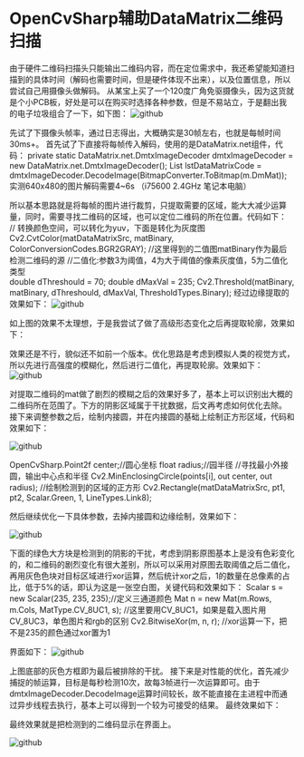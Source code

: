 # OpenCvSharp辅助DataMatrix二维码扫描

由于硬件二维码扫描头只能输出二维码内容，而在定位需求中，我还希望能知道扫描到的具体时间（解码也需要时间，但是硬件体现不出来），以及位置信息，所以尝试自己用摄像头做解码。
从某宝上买了一个120度广角免驱摄像头，因为这货就是个小PCB板，好处是可以在购买时选择各种参数，但是不易站立，于是翻出我的电子垃圾组合了一下，如下图：
![github](
https://upload-images.jianshu.io/upload_images/24193214-9f75997cf83bd99a.PNG
"github")

先试了下摄像头帧率，通过日志得出，大概确实是30帧左右，也就是每帧时间30ms+。
首先试了下直接将每帧传入解码，使用的是DataMatrix.net组件，代码：
private static DataMatrix.net.DmtxImageDecoder dmtxImageDecoder = new DataMatrix.net.DmtxImageDecoder();
List<string> lstDataMatrixCode = dmtxImageDecoder.DecodeImage(BitmapConverter.ToBitmap(m.DmMat));
实测640x480的图片解码需要4~6s （i75600 2.4GHz 笔记本电脑）

所以基本思路就是将每帧的图片进行裁剪，只提取需要的区域，能大大减少运算量，同时，需要寻找二维码的区域，也可以定位二维码的所在位置。代码如下：
// 转换颜色空间，可以转化为yuv，下面是转化为灰度图
                Cv2.CvtColor(matDataMatrixSrc, matBinary, ColorConversionCodes.BGR2GRAY);
                //这里得到的二值图matBinary作为最后检测二维码的源
                //二值化:参数3为阈值，4为大于阈值的像素灰度值，5为二值化类型                
                double dThreshould = 70;
                double dMaxVal = 235;
                Cv2.Threshold(matBinary, matBinary, dThreshould, dMaxVal, ThresholdTypes.Binary);
经过边缘提取的效果如下：
![github](
https://upload-images.jianshu.io/upload_images/24193214-64a8522c3a951675.png
"github")
 
如上图的效果不太理想，于是我尝试了做了高级形态变化之后再提取轮廓，效果如下：
 
效果还是不行，貌似还不如前一个版本。优化思路是考虑到模拟人类的视觉方式，所以先进行高强度的模糊化，然后进行二值化，再提取轮廓。效果如下：
![github](
https://upload-images.jianshu.io/upload_images/24193214-bf302a9178e28a0c.png
"github")
 
对提取二维码的mat做了剧烈的模糊之后的效果好多了，基本上可以识别出大概的二维码所在范围了。下方的阴影区域属于干扰数据，后文再考虑如何优化去除。
接下来调整参数之后，绘制内接圆，并在内接圆的基础上绘制正方形区域，代码和效果如下：

![github](
https://upload-images.jianshu.io/upload_images/24193214-5795993d5b34d62d.png
"github")

OpenCvSharp.Point2f center;//圆心坐标
                float radius;//园半径
//寻找最小外接圆，输出中心点和半径
                    Cv2.MinEnclosingCircle(points[i], out center, out radius);
//绘制检测到的区域的正方形
                    Cv2.Rectangle(matDataMatrixSrc, pt1, pt2, Scalar.Green, 1, LineTypes.Link8);
 
然后继续优化一下具体参数，去掉内接圆和边缘绘制，效果如下：

![github](
https://upload-images.jianshu.io/upload_images/24193214-56ea9e6dd9b0a51e.png
"github")
 
下面的绿色大方块是检测到的阴影的干扰，考虑到阴影原图基本上是没有色彩变化的，和二维码的剧烈变化有很大差别，所以可以采用对原图去取阈值之后二值化，再用灰色色块对目标区域进行xor运算，然后统计xor之后，1的数量在总像素的占比，低于5%的话，即认为这是一张空白图，关键代码和效果如下：
Scalar s = new Scalar(235, 235, 235);//定义三通道颜色
            Mat n = new Mat(m.Rows, m.Cols, MatType.CV_8UC1, s); //这里要用CV_8UC1，如果是载入图片用CV_8UC3，单色图片和rgb的区别
            Cv2.BitwiseXor(m, n, r); //xor运算一下，把不是235的颜色通过xor置为1

界面如下：
![github](
https://upload-images.jianshu.io/upload_images/24193214-c238b15856e4bc65.png
"github") 

上图底部的灰色方框即为最后被排除的干扰。
接下来是对性能的优化，首先减少捕捉的帧运算，目标是每秒检测10次，故每3帧进行一次运算即可。由于dmtxImageDecoder.DecodeImage运算时间较长，故不能直接在主进程中而通过异步线程去执行，基本上可以得到一个较为可接受的结果。
最终效果如下：
 
最终效果就是把检测到的二维码显示在界面上。

![github](
https://upload-images.jianshu.io/upload_images/24193214-66dfe7d60103a853.png
"github")



